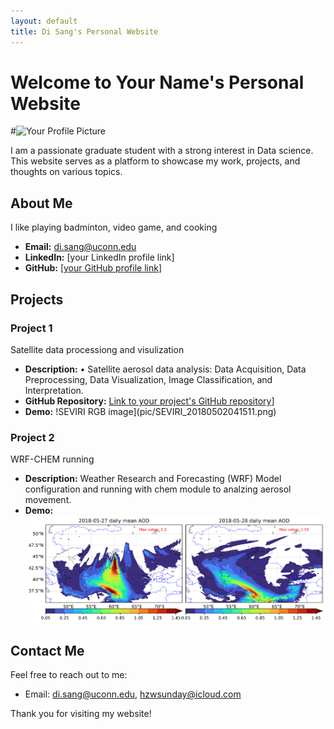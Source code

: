 ```yaml
---
layout: default
title: Di Sang's Personal Website
---
```


# Welcome to Your Name's Personal Website

#![Your Profile Picture](your_profile_picture.jpg) <!-- Replace with a link to your profile picture -->

I am a passionate graduate student with a strong interest in Data science. This website serves as a platform to showcase my work, projects, and thoughts on various topics.

## About Me

I like playing badminton, video game, and cooking

- **Email:** di.sang@uconn.edu
- **LinkedIn:** [your LinkedIn profile link]
- **GitHub:** [[your GitHub profile link](https://github.com/sunday9877)]

## Projects

### Project 1

Satellite data processiong and visulization
- **Description:** •	Satellite aerosol data analysis: Data Acquisition, Data Preprocessing, Data Visualization, Image Classification, and Interpretation.
- **GitHub Repository:** [Link to your project's GitHub repository](https://github.com/sunday9877/satellite_data)]
- **Demo:** !SEVIRI RGB image](pic/SEVIRI_20180502041511.png) <!-- Replace with a link to your profile picture -->

### Project 2

WRF-CHEM running
- **Description:** Weather Research and Forecasting (WRF) Model configuration and running with chem module to analzing aerosol movement.
- **Demo:** ![Model simulated AOD plot](pic/2728aod.png) <!-- Replace with a link to your profile picture -->

## Contact Me

Feel free to reach out to me:

- Email: di.sang@uconn.edu, hzwsunday@icloud.com

Thank you for visiting my website!

<!-- Add any additional sections or content as needed -->
